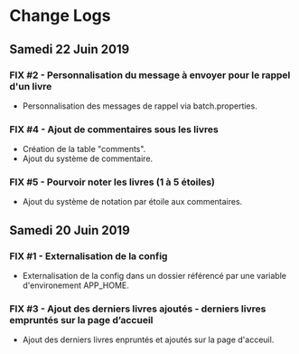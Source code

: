 # Change Logs

## Samedi 22 Juin 2019

### FIX #2 - Personnalisation du message à envoyer pour le rappel d'un livre
- Personnalisation des messages de rappel via batch.properties.

### FIX #4 - Ajout de commentaires sous les livres
- Création de la table "comments".
- Ajout du système de commentaire.

### FIX #5 - Pourvoir noter les livres (1 à 5 étoiles)
- Ajout du système de notation par étoile aux commentaires.

## Samedi 20 Juin 2019

### FIX #1 - Externalisation de la config
- Externalisation de la config dans un dossier référencé par une variable d'environement APP_HOME.

### FIX #3 - Ajout des derniers livres ajoutés - derniers livres empruntés sur la page d’accueil
- Ajout des derniers livres enpruntés et ajoutés sur la page d'acceuil.
